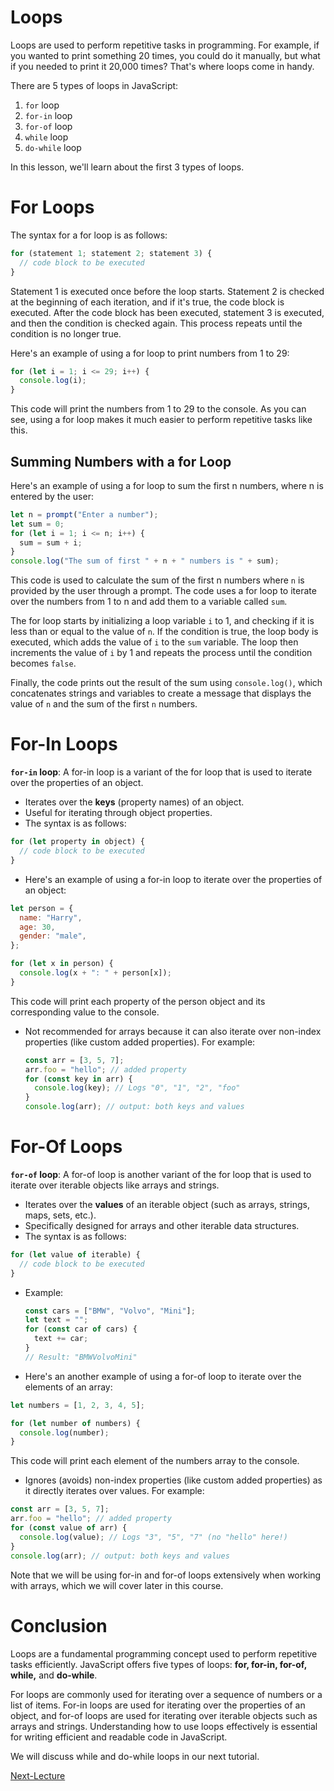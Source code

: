 # Loops

Loops are used to perform repetitive tasks in programming. For example, if you wanted to print something 20 times, you could do it manually, but what if you needed to print it 20,000 times? That's where loops come in handy.

There are 5 types of loops in JavaScript:

1. `for` loop
2. `for-in` loop
3. `for-of` loop
4. `while` loop
5. `do-while` loop

In this lesson, we'll learn about the first 3 types of loops.

# For Loops

The syntax for a for loop is as follows:

```js
for (statement 1; statement 2; statement 3) {
  // code block to be executed
}
```

Statement 1 is executed once before the loop starts. Statement 2 is checked at the beginning of each iteration, and if it's true, the code block is executed. After the code block has been executed, statement 3 is executed, and then the condition is checked again. This process repeats until the condition is no longer true.

Here's an example of using a for loop to print numbers from 1 to 29:

```js
for (let i = 1; i <= 29; i++) {
  console.log(i);
}
```

This code will print the numbers from 1 to 29 to the console. As you can see, using a for loop makes it much easier to perform repetitive tasks like this.

## Summing Numbers with a for Loop

Here's an example of using a for loop to sum the first n numbers, where n is entered by the user:

```js
let n = prompt("Enter a number");
let sum = 0;
for (let i = 1; i <= n; i++) {
  sum = sum + i;
}
console.log("The sum of first " + n + " numbers is " + sum);
```

This code is used to calculate the sum of the first n numbers where `n` is provided by the user through a prompt. The code uses a for loop to iterate over the numbers from 1 to n and add them to a variable called `sum`.

The for loop starts by initializing a loop variable `i` to 1, and checking if it is less than or equal to the value of `n`. If the condition is true, the loop body is executed, which adds the value of `i` to the `sum` variable. The loop then increments the value of `i` by 1 and repeats the process until the condition becomes `false`.

Finally, the code prints out the result of the sum using `console.log()`, which concatenates strings and variables to create a message that displays the value of `n` and the sum of the first `n` numbers.

# For-In Loops

**`for-in` loop**: A for-in loop is a variant of the for loop that is used to iterate over the properties of an object.

- Iterates over the **keys** (property names) of an object.
- Useful for iterating through object properties.
- The syntax is as follows:

```js
for (let property in object) {
  // code block to be executed
}
```

- Here's an example of using a for-in loop to iterate over the properties of an object:

```javascript
let person = {
  name: "Harry",
  age: 30,
  gender: "male",
};

for (let x in person) {
  console.log(x + ": " + person[x]);
}
```

This code will print each property of the person object and its corresponding value to the console.

- Not recommended for arrays because it can also iterate over non-index properties (like custom added properties). For example:
  ```javascript
  const arr = [3, 5, 7];
  arr.foo = "hello"; // added property
  for (const key in arr) {
    console.log(key); // Logs "0", "1", "2", "foo"
  }
  console.log(arr); // output: both keys and values
  ```

# For-Of Loops

**`for-of` loop**: A for-of loop is another variant of the for loop that is used to iterate over iterable objects like arrays and strings.

- Iterates over the **values** of an iterable object (such as arrays, strings, maps, sets, etc.).
- Specifically designed for arrays and other iterable data structures.
- The syntax is as follows:

```javascript
for (let value of iterable) {
  // code block to be executed
}
```

- Example:
  ```javascript
  const cars = ["BMW", "Volvo", "Mini"];
  let text = "";
  for (const car of cars) {
    text += car;
  }
  // Result: "BMWVolvoMini"
  ```
- Here's an another example of using a for-of loop to iterate over the elements of an array:

```typescript
let numbers = [1, 2, 3, 4, 5];

for (let number of numbers) {
  console.log(number);
}
```

This code will print each element of the numbers array to the console.

- Ignores (avoids) non-index properties (like custom added properties) as it directly iterates over values. For example:

```javascript
const arr = [3, 5, 7];
arr.foo = "hello"; // added property
for (const value of arr) {
  console.log(value); // Logs "3", "5", "7" (no "hello" here!)
}
console.log(arr); // output: both keys and values
```

Note that we will be using for-in and for-of loops extensively when working with arrays, which we will cover later in this course.

# Conclusion

Loops are a fundamental programming concept used to perform repetitive tasks efficiently. JavaScript offers five types of loops: **for, for-in, for-of, while,** and **do-while**.

For loops are commonly used for iterating over a sequence of numbers or a list of items. For-in loops are used for iterating over the properties of an object, and for-of loops are used for iterating over iterable objects such as arrays and strings. Understanding how to use loops effectively is essential for writing efficient and readable code in JavaScript.

We will discuss while and do-while loops in our next tutorial.

[Next-Lecture](https://replit.com/@ramrohit9701/10whileloops)
